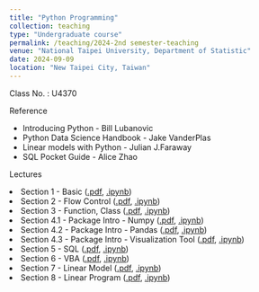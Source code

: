 ```yaml
---
title: "Python Programming"
collection: teaching
type: "Undergraduate course"
permalink: /teaching/2024-2nd semester-teaching
venue: "National Taipei University, Department of Statistic"
date: 2024-09-09
location: "New Taipei City, Taiwan"
---
```


Class No. : U4370


Reference
* Introducing Python - Bill Lubanovic
* Python Data Science Handbook - Jake VanderPlas
* Linear models with Python - Julian J.Faraway
* SQL Pocket Guide - Alice Zhao

Lectures
<li>Section 1 - Basic
    (<a href = "Python Program/slide/Section 1 - Basic.pdf">.pdf</a>,
    <a href = "Python Program/code/Section 1 - Basic.ipynb">.ipynb</a>)</li>
<li>Section 2 - Flow Control
    (<a href = "Python Program/slide/Section 2 - Flow Control.pdf">.pdf</a>,
    <a href = "Python Program/code/Section 2 - Flow Control.ipynb">.ipynb</a>)</li>
<li>Section 3 - Function, Class 
    (<a href = "Python Program/slide/Section 3 - Function, Class.pdf">.pdf</a>,
    <a href = "Python Program/code/Section 3 - Function, Class.ipynb">.ipynb</a>)</li>
<li>Section 4.1 - Package Intro - Numpy
    (<a href = "Python Program/slide/Section 4 - Package Intro - Numpy.pdf">.pdf</a>,
    <a href = "Python Program/code/Section 4.1 - Package Intro - numpy.ipynb">.ipynb</a>)</li>
<li>Section 4.2 - Package Intro - Pandas
    (<a href = "Python Program/slide/Section 4 - Package Intro - Pandas.pdf">.pdf</a>,
    <a href = "Python Program/code/Section 4.2 - Package Intro - pandas.ipynb">.ipynb</a>)</li>
<li>Section 4.3  - Package Intro - Visualization Tool
    (<a href = "Python Program/slide/Section 4 - Package Intro - Visualization Tool.pdf">.pdf</a>,
    <a href = "Python Program/code/Section 4.3 - Package Intro - Visualization tool.ipynb">.ipynb</a>)</li>
<li>Section 5 - SQL
    (<a href = "Python Program/slide/Section 5 - SQL.pdf">.pdf</a>,
    <a href = "Python Program/code/Section 5 - SQL + Python.ipynb">.ipynb</a>)</li>
<li>Section 6 - VBA
    (<a href = "Python Program/slide/Section 6 - Excel VBA.pdf">.pdf</a>,
    <a href = "Python Program/code/Section 6 - VBA + Python.ipynb">.ipynb</a>)</li>
<li>Section 7 - Linear Model
    (<a href = "Python Program/slide/Section 7 - Linear Model.pdf">.pdf</a>,
    <a href = "Python Program/code/Section 7 - Linear Model.ipynb">.ipynb</a>)</li>
<li>Section 8 - Linear Program
    (<a href = "Python Program/slide/Section 8 - Linear Program.pdf">.pdf</a>,
    <a href = "Python Program/code/Section 8 - Linear Program.ipynb">.ipynb</a>)</li>

